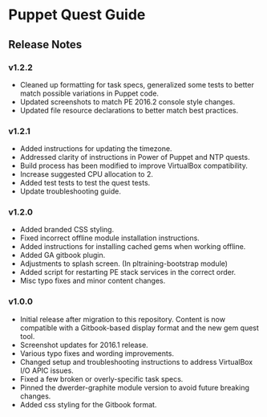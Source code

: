 # Puppet Quest Guide

## Release Notes

### v1.2.2
  * Cleaned up formatting for task specs, generalized some tests to better match possible variations in Puppet code.
  * Updated screenshots to match PE 2016.2 console style changes.
  * Updated file resource declarations to better match best practices.

### v1.2.1
  * Added instructions for updating the timezone.
  * Addressed clarity of instructions in Power of Puppet and NTP quests.
  * Build process has been modified to improve VirtualBox compatibility.
  * Increase suggested CPU allocation to 2.
  * Added test tests to test the quest tests.
  * Update troubleshooting guide.

### v1.2.0
  * Added branded CSS styling.
  * Fixed incorrect offline module installation instructions.
  * Added instructions for installing cached gems when working offline.
  * Added GA gitbook plugin.
  * Adjustments to splash screen. (In pltraining-bootstrap module)
  * Added script for restarting PE stack services in the correct order.
  * Misc typo fixes and minor content changes.

### v1.0.0
  * Initial release after migration to this repository. Content is now compatible with a Gitbook-based display format and the new gem quest tool.
  * Screenshot updates for 2016.1 release.
  * Various typo fixes and wording improvements.
  * Changed setup and troubleshooting instructions to address VirtualBox I/O APIC issues.
  * Fixed a few broken or overly-specific task specs.
  * Pinned the dwerder-graphite module version to avoid future breaking changes.
  * Added css styling for the Gitbook format.
